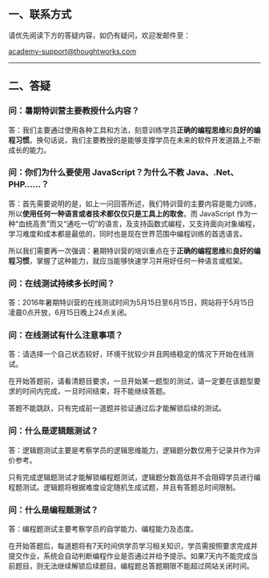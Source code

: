 ## 一、联系方式

请优先阅读下方的答疑内容，如仍有疑问，欢迎发邮件至：

[academy-support@thoughtworks.com](mailto:academy-support@thoughtworks.com)

---

## 二、答疑

### 问：暑期特训营主要教授什么内容？

答：我们主要通过使用各种工具和方法，刻意训练学员**正确的编程思维**和**良好的编程习惯**。换句话说，我们主要教授的是能够支撑学员在未来的软件开发道路上不断成长的能力。

### 问：你们为什么要使用 JavaScript？为什么不教 Java、.Net、PHP……？

答：首先需要说明的是，如上一问回答所述，我们特训营的主要内容是能力训练，所以**使用任何一种语言或者技术都仅仅只是工具上的取舍**。而 JavaScript 作为一种“血统高贵”而又“通吃一切”的语言，及支持函数式编程，又支持面向对象编程，学习难度和成本都是最低的，同时也是现在世界范围中编程训练的首选语言。

所以我们需要再一次强调：暑期特训营的培训重点在于**正确的编程思维**和**良好的编程习惯**，掌握了这种能力，就应当能够快速学习并用好任何一种语言或框架。

### 问：在线测试持续多长时间？

答：2016年暑期特训营的在线测试时间为5月15日至6月15日，网站将于5月15日凌晨0点开放，6月15日晚上24点关闭。

### 问：在线测试有什么注意事项？

答：请选择一个自己状态较好，环境干扰较少并且网络稳定的情况下开始在线测试。

在开始答题前，请看清题目要求，一旦开始某一题型的测试，请一定要在该题型要求的时间内完成，一旦时间结束，将不能继续答题。

答题不能跳跃，只有完成前一道题并验证通过后才能解锁后续的测试。

### 问：什么是逻辑题测试？

答：逻辑题测试主要是考察学员的逻辑思维能力，逻辑题分数仅用于记录并作为评价参考。

只有完成逻辑题测试才能解锁编程题测试，逻辑题分数高低并不会阻碍学员进行编程题测试。逻辑题将根据难度设定随机生成试题，并且有答题总时间限制。

### 问：什么是编程题测试？

答：编程题测试主要考察学员的自学能力、编程能力及态度。

在开始答题后，每道题将有7天时间供学员学习相关知识，学员需按照要求完成并提交作业，系统会自动判断编程作业是否通过并给予提示。如果7天内不能完成当前题目，则无法继续解锁后续题目。编程题总答题期限不能超过网站关闭时间。
